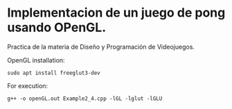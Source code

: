 # Implementacion de un juego de pong usando OPenGL.

Practica de la materia de Diseño y Programación de Videojuegos.

OpenGL installation:
```
sudo apt install freeglut3-dev
```

For execution:
```
g++ -o openGL.out Example2_4.cpp -lGL -lglut -lGLU
```
